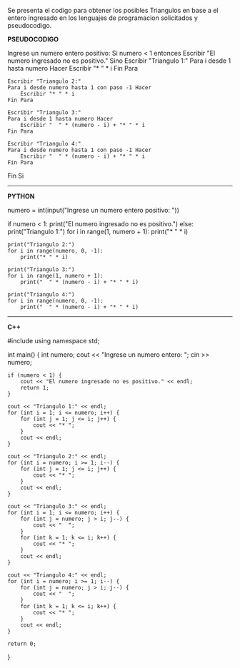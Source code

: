 Se presenta el codigo para obtener los posibles Triangulos en base a el entero ingresado en los lenguajes de programacion solicitados y pseudocodigo.

**PSEUDOCODIGO**

Ingrese un numero entero positivo:
Si numero < 1 entonces
    Escribir "El numero ingresado no es positivo."
Sino
    Escribir "Triangulo 1:"
    Para i desde 1 hasta numero Hacer
        Escribir "* " * i
    Fin Para

    Escribir "Triangulo 2:"
    Para i desde numero hasta 1 con paso -1 Hacer
        Escribir "* " * i
    Fin Para

    Escribir "Triangulo 3:"
    Para i desde 1 hasta numero Hacer
        Escribir "  " * (numero - i) + "* " * i
    Fin Para

    Escribir "Triangulo 4:"
    Para i desde numero hasta 1 con paso -1 Hacer
        Escribir "  " * (numero - i) + "* " * i
    Fin Para
Fin Si


---------------------------------------------------------------------------------------------------------------------------------------

**PYTHON**


numero = int(input("Ingrese un numero entero positivo: "))

if numero < 1:
    print("El numero ingresado no es positivo.")
else:
    print("Triangulo 1:")
    for i in range(1, numero + 1):
        print("* " * i)

    print("Triangulo 2:")
    for i in range(numero, 0, -1):
        print("* " * i)

    print("Triangulo 3:")
    for i in range(1, numero + 1):
        print("  " * (numero - i) + "* " * i)

    print("Triangulo 4:")
    for i in range(numero, 0, -1):
        print("  " * (numero - i) + "* " * i)


---------------------------------------------------------------------------------------------------------------------------------------------

**C++**




#include <iostream>
using namespace std;

int main() {
    int numero;
    cout << "Ingrese un numero entero: ";
    cin >> numero;

    if (numero < 1) {
        cout << "El numero ingresado no es positivo." << endl;
        return 1;
    }

    cout << "Triangulo 1:" << endl;
    for (int i = 1; i <= numero; i++) {
        for (int j = 1; j <= i; j++) {
            cout << "* ";
        }
        cout << endl;
    }

    cout << "Triangulo 2:" << endl;
    for (int i = numero; i >= 1; i--) {
        for (int j = 1; j <= i; j++) {
            cout << "* ";
        }
        cout << endl;
    }

    cout << "Triangulo 3:" << endl;
    for (int i = 1; i <= numero; i++) {
        for (int j = numero; j > i; j--) {
            cout << "  ";
        }
        for (int k = 1; k <= i; k++) {
            cout << "* ";
        }
        cout << endl;
    }

    cout << "Triangulo 4:" << endl;
    for (int i = numero; i >= 1; i--) {
        for (int j = numero; j > i; j--) {
            cout << "  ";
        }
        for (int k = 1; k <= i; k++) {
            cout << "* ";
        }
        cout << endl;
    }

    return 0;
}


